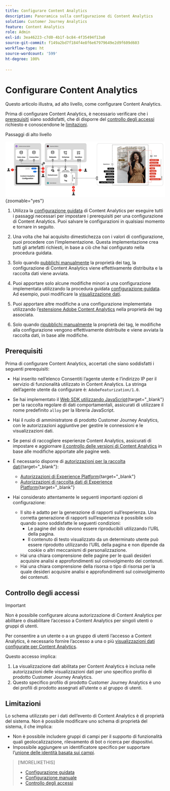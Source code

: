 ```yaml
---
title: Configurare Content Analytics
description: Panoramica sulla configurazione di Content Analytics
solution: Customer Journey Analytics
feature: Content Analytics
role: Admin
exl-id: 3ea46223-c7d0-4b1f-bc84-4f35494f13a0
source-git-commit: f149a2bd7f184f4e8f6e67979649e2d9f609d603
workflow-type: ht
source-wordcount: '599'
ht-degree: 100%

---
```


# Configurare Content Analytics

Questo articolo illustra, ad alto livello, come configurare Content Analytics.

Prima di configurare Content Analytics, è necessario verificare che i [prerequisiti](#prerequisites) siano soddisfatti, che di disporre del [controllo degli accessi](#access-control) richiesto e conoscendone le [limitazioni](#limitations).


Passaggi di alto livello

![Configurazione di Content Analytics](../assets/aca-configuration.svg){zoomable="yes"}

1. Utilizza la [configurazione guidata](guided.md) di Content Analytics per eseguire tutti i passaggi necessari per impostare i prerequisiti per una configurazione di Content Analytics. Puoi salvare le configurazioni in qualsiasi momento e tornare in seguito.
1. Una volta che hai acquisito dimestichezza con i valori di configurazione, puoi procedere con l’implementazione. Questa implementazione crea tutti gli artefatti richiesti, in base a ciò che hai configurato nella procedura guidata.
1. Solo quando [pubblichi manualmente](manual.md) la proprietà dei tag, la configurazione di Content Analytics viene effettivamente distribuita e la raccolta dati viene avviata.

1. Puoi apportare solo alcune modifiche minori a una configurazione implementata utilizzando la procedura guidata [configurazione guidata](guided.md). Ad esempio, puoi modificare la [visualizzazione dati](/help/data-views/data-views.md).
1. Puoi apportare altre modifiche a una configurazione implementata utilizzando l’[estensione Adobe Content Analytics](https://experienceleague.adobe.com/it/docs/experience-platform/tags/extensions/client/content-analytics/overview) nella proprietà dei tag associata.
1. Solo quando [ripubblichi manualmente](manual.md) la proprietà dei tag, le modifiche alla configurazione vengono effettivamente distribuite e viene avviata la raccolta dati, in base alle modifiche.


## Prerequisiti

Prima di configurare Content Analytics, accertati che siano soddisfatti i seguenti prerequisiti:

* Hai inserito nell’elenco Consentiti l’agente utente e l’indirizzo IP per il servizio di funzionalità utilizzato in Content Analytics. La stringa dell’agente utente da configurare è: <code>AdobeFeaturization/1.0</code>.
* Se hai implementato il [Web SDK utilizzando JavaScript](https://experienceleague.adobe.com/it/docs/experience-platform/web-sdk/install/library){target="_blank"} per la raccolta regolare di dati comportamentali, assicurati di utilizzare il nome predefinito <code>alloy</code> per la libreria JavaScript.
* Hai il ruolo di amministratore di prodotto Customer Journey Analytics, con le autorizzazioni aggiuntive per gestire le connessioni e le visualizzazioni dati.
* Se pensi di raccogliere esperienze Content Analytics, assicurati di impostare e aggiornare [il controllo delle versioni di Content Analytics](manual.md#versioning) in base alle modifiche apportate alle pagine web.
* È necessario disporre di [autorizzazioni per la raccolta dati](https://experienceleague.adobe.com/it/docs/experience-platform/collection/permissions){target="_blank"}:
   * [Autorizzazioni di Experience Platform](https://experienceleague.adobe.com/it/docs/experience-platform/collection/permissions#adobe-experience-platform-permissions){target="_blank"}
   * [Autorizzazioni di raccolta dati di Experience Platform](https://experienceleague.adobe.com/it/docs/experience-platform/collection/permissions#adobe-experience-platform-data-collection-permissions){target="_blank"}
* Hai considerato attentamente le seguenti importanti opzioni di configurazione:

   * Il sito è adatto per la generazione di rapporti sull’esperienza. Una corretta generazione di rapporti sull’esperienza è possibile solo quando sono soddisfatte le seguenti condizioni:
      * Le pagine del sito devono essere riproducibili utilizzando l’URL della pagina.
      * Il contenuto di testo visualizzato da un determinato utente può essere riprodotto utilizzando l’URL della pagina e non dipende da cookie o altri meccanismi di personalizzazione.
   * Hai una chiara comprensione delle pagine per le quali desideri acquisire analisi e approfondimenti sul coinvolgimento dei contenuti.
   * Hai una chiara comprensione della risorsa o tipo di risorsa per la quale desideri acquisire analisi e approfondimenti sul coinvolgimento dei contenuti.


## Controllo degli accessi

>[!IMPORTANT]
>
>Non è possibile configurare alcuna autorizzazione di Content Analytics per abilitare o disabilitare l’accesso a Content Analytics per singoli utenti o gruppi di utenti.
>

Per consentire a un utente o a un gruppo di utenti l’accesso a Content Analytics, è necessario fornire l’accesso a una o più [visualizzazioni dati configurate per Content Analytics](guided.md#data-view).

Questo accesso implica:

1. La visualizzazione dati abilitata per Content Analytics è inclusa nelle autorizzazioni delle visualizzazioni dati per uno specifico profilo di prodotto Customer Journey Analytics.
1. Questo specifico profilo di prodotto Customer Journey Analytics è uno dei profili di prodotto assegnati all’utente o al gruppo di utenti.

## Limitazioni

Lo schema utilizzato per i dati dell’evento di Content Analytics è di proprietà del sistema. Non è possibile modificare uno schema di proprietà del sistema, il che implica:

* Non è possibile includere gruppi di campi per il supporto di funzionalità quali geolocalizzazione, rilevamento di bot o ricerca per dispositivi.
* Impossibile aggiungere un identificatore specifico per supportare l’[unione delle identità basata sui campi](/help/stitching/fbs.md).

>[!MORELIKETHIS]
>
>* [Configurazione guidata](guided.md)
>* [Configurazione manuale](manual.md)
>* [Controllo degli accessi](/help/technotes/access-control.md)
>
